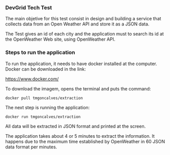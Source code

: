 <h3>DevGrid Tech Test</h3>

<p>The main objetive for this test consist in design and building a service that collects data from an Open Weather API and store it as a JSON data.</p>
<p>The Test gives an id of each city and the application must to search its id at the OpenWeather Web site, using OpenWeather API.</p>

<h3>Steps to run the application</h3>

To run the application, it needs to have docker installed at the computer. Docker can be downloaded in the link:

https://www.docker.com/

<p>To download the imagem, opens the terminal and puts the command:</p>

`docker pull tmgoncalves/extraction`

<p>The next step is running the application:</p>

`docker run tmgoncalves/extraction`

All data will be extracted in JSON format and printed at the screen.

The application takes about 4 or 5 minutes to extract the information. It happens due to the maximum time established by OpenWeather in 60 JSON data format per minutes.
